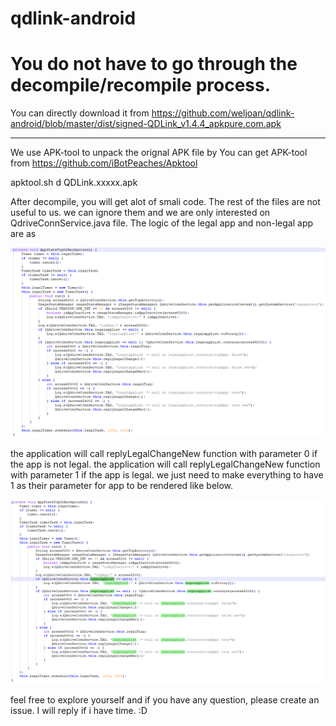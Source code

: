 # qdlink-android
# You do not have to go through the decompile/recompile process.
 You can directly download it from https://github.com/weljoan/qdlink-android/blob/master/dist/signed-QDLink_v1.4.4_apkpure.com.apk

---------------
 
 We use APK-tool to unpack the orignal APK file by
 You can get APK-tool from https://github.com/iBotPeaches/Apktool

 apktool.sh d QDLink.xxxxx.apk

 After decompile, you will get alot of smali code. The rest of the files are not useful to us. 
 we can ignore them and we are only interested on QdriveConnService.java file.
 The logic of the legal app and non-legal app are as

 ![alt this](https://github.com/weljoan/qdlink-android/blob/master/Code.png?raw=true)
 
 the application will call replyLegalChangeNew function with parameter 0 if the app is not legal.
 the application will call replyLegalChangeNew function with parameter 1 if the app is legal.
 we just need to make everything to have 1 as their parameter for app to be rendered like below.
 
 ![alt this](https://github.com/weljoan/qdlink-android/blob/master/Code%20after.png?raw=true)
 
 
 feel free to explore yourself and if you have any question, please create an issue. I will reply if i have time.
 :D
